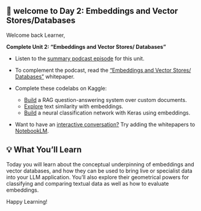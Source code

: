 

🎒 welcome to Day 2: Embeddings and Vector Stores/Databases
---

Welcome back Learner,

**Complete Unit 2: “Embeddings and Vector Stores/ Databases”**

- Listen to the [summary podcast episode](https://www.youtube.com/watch?v=xCAVsst6WJ8&list=PLqFaTIg4myu_yKJpvF8WE2JfaG5kGuvoE&index=4) for this unit.
- To complement the podcast, read the [“Embeddings and Vector Stores/ Databases”](https://www.kaggle.com/whitepaper-embeddings-and-vector-stores) whitepaper.

- Complete these codelabs on Kaggle:
    - [Build](https://www.kaggle.com/code/markishere/day-2-document-q-a-with-rag) a RAG question-answering system over custom documents.
    - [Explore](https://www.kaggle.com/code/markishere/day-2-embeddings-and-similarity-scores) text similarity with embeddings.
    - [Build](https://www.kaggle.com/code/markishere/day-2-embeddings-and-similarity-scores) a neural classification network with Keras using embeddings.
- Want to have an [interactive conversation?](https://support.google.com/notebooklm/answer/15731776?hl=en&ref_topic=14272601&sjid=16012842710481496794-EU) Try adding the whitepapers to [NotebookLM](https://notebooklm.google.com/).


💡 What You’ll Learn
----

Today you will learn about the conceptual underpinning of embeddings and vector databases, and how they can be used to bring live or specialist data into your LLM application. You’ll also explore their geometrical powers for classifying and comparing textual data as well as how to evaluate embeddings.

Happy Learning!
